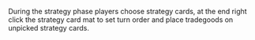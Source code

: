During the strategy phase players choose strategy cards, at the end right click the strategy card mat to set turn order and place tradegoods on unpicked strategy cards.
